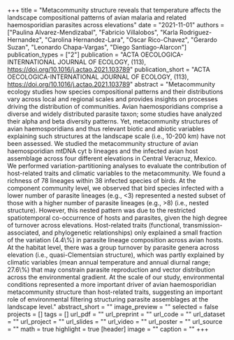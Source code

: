 +++
title = "Metacommunity structure reveals that temperature affects the landscape compositional patterns of avian malaria and related haemosporidian parasites across elevations"
date = "2021-11-01"
authors = ["Paulina Alvarez-Mendizabal", "Fabricio Villalobos", "Karla Rodriguez-Hernandez", "Carolina Hernandez-Lara", "Oscar Rico-Chavez", "Gerardo Suzan", "Leonardo Chapa-Vargas", "Diego Santiago-Alarcon"]
publication_types = ["2"]
publication = "ACTA OECOLOGICA-INTERNATIONAL JOURNAL OF ECOLOGY, (113), https://doi.org/10.1016/j.actao.2021.103789"
publication_short = "ACTA OECOLOGICA-INTERNATIONAL JOURNAL OF ECOLOGY, (113), https://doi.org/10.1016/j.actao.2021.103789"
abstract = "Metacommunity ecology studies how species compositional patterns and their distributions vary across local and regional scales and provides insights on processes driving the distribution of communities. Avian haemosporidians comprise a diverse and widely distributed parasite taxon; some studies have analyzed their alpha and beta diversity patterns. Yet, metacommunity structures of avian haemosporidians and thus relevant biotic and abiotic variables explaining such structures at the landscape scale (i.e., 10-200 km) have not been assessed. We studied the metacommunity structure of avian haemosporidian mtDNA cyt b lineages and the infected avian host assemblage across four different elevations in Central Veracruz, Mexico. We performed variation-partitioning analyses to evaluate the contribution of host-related traits and climatic variables to the metacommunity. We found a richness of 78 lineages within 38 infected species of birds. At the component community level, we observed that bird species infected with a lower number of parasite lineages (e.g., <3) represented a nested subset of those with a higher number of parasite lineages (e.g., >8) (i.e., nested structure). However, this nested pattern was due to the restricted spatiotemporal co-occurrence of hosts and parasites, given the high degree of turnover across elevations. Host-related traits (functional, transmission-associated, and phylogenetic relationships) only explained a small fraction of the variation (4.4\\%) in parasite lineage composition across avian hosts. At the habitat level, there was a group turnover by parasite genera across elevation (i.e., quasi-Clementsian structure), which was partly explained by climatic variables (mean annual temperature and annual diurnal range; 27.6\\%) that may constrain parasite reproduction and vector distribution across the environmental gradient. At the scale of our study, environmental conditions represented a more important driver of avian haemosporidian metacommunity structure than host-related traits, suggesting an important role of environmental filtering structuring parasite assemblages at the landscape level."
abstract_short = ""
image_preview = ""
selected = false
projects = []
tags = []
url_pdf = ""
url_preprint = ""
url_code = ""
url_dataset = ""
url_project = ""
url_slides = ""
url_video = ""
url_poster = ""
url_source = ""
math = true
highlight = true
[header]
image = ""
caption = ""
+++
